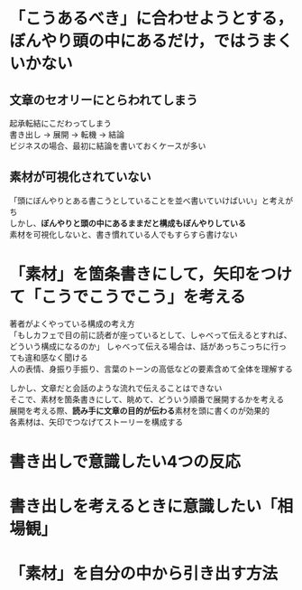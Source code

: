 # 「こうあるべき」に合わせようとする，ぼんやり頭の中にあるだけ，ではうまくいかない

## 文章のセオリーにとらわれてしまう
起承転結にこだわってしまう  
書き出し → 展開 → 転機 → 結論  
ビジネスの場合、最初に結論を書いておくケースが多い

## 素材が可視化されていない
「頭にぼんやりとある書こうとしていることを並べ書いていけばいい」と考えがち  
しかし、**ぼんやりと頭の中にあるままだと構成もぼんやりしている**  
素材を可視化しないと、書き慣れている人でもすらすら書けない

# 「素材」を箇条書きにして，矢印をつけて「こうでこうでこう」を考える
著者がよくやっている構成の考え方  
「もしカフェで目の前に読者が座っているとして、しゃべって伝えるとすれば、どういう構成になるのか」
しゃべって伝える場合は、話があっちこっちに行っても違和感なく聞ける  
人の表情、身振り手振り、言葉のトーンの高低などの要素含めて全体を理解する  

しかし、文章だと会話のような流れで伝えることはできない  
そこで、素材を箇条書きにして、眺めて、どういう順番で展開するかを考える  
展開を考える際、**読み手に文章の目的が伝わる**素材を頭に書くのが効果的  
各素材は、矢印でつなげてストーリーを構成する

# 書き出しで意識したい4つの反応

# 書き出しを考えるときに意識したい「相場観」

# 「素材」を自分の中から引き出す方法
